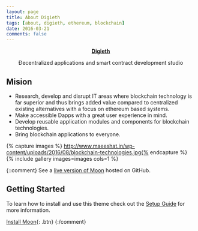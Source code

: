 ```yaml
---
layout: page
title: About Digieth
tags: [about, digieth, ethereum, blockchain]
date: 2016-03-21
comments: false
---
```

    
<center><a href="http://digieth.github.io"><b>Digieth</b></a><p>Đecentralized applications and smart contract development studio</p></center>

## Mision
* Research, develop and disrupt IT areas where blockchain technology is far superior and thus brings added value compared to centralized existing alternatives with a focus on ethereum based systems.
* Make accessible Dapps with a great user experience in mind.
* Develop reusable application modules and components for blockchain technologies.
* Bring blockchain applications to everyone.


{% capture images %}
  http://www.maeeshat.in/wp-content/uploads/2016/08/blockchain-technologies.jpg{% endcapture %}
{% include gallery images=images cols=1 %}

{::comment}
See a [live version of Moon](http://taylantatli.github.io/Moon) hosted on GitHub.

## Getting Started

To learn how to install and use this theme check out the [Setup Guide](http://taylantatli.me/Moon/moon-theme/) for more information.
      
[Install Moon](https://github.com/TaylanTatli/Moon){: .btn}
{:/comment}